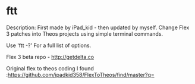 # ftt
Description: First made by iPad_kid - then updated by myself. Change Flex 3 patches into Theos projects using simple terminal commands. 

Use 'ftt -?' For a full list of options.    

Flex 3 beta repo - http://getdelta.co     

Original flex to theos coding I found :https://github.com/ipadkid358/FlexToTheos/find/master?q=